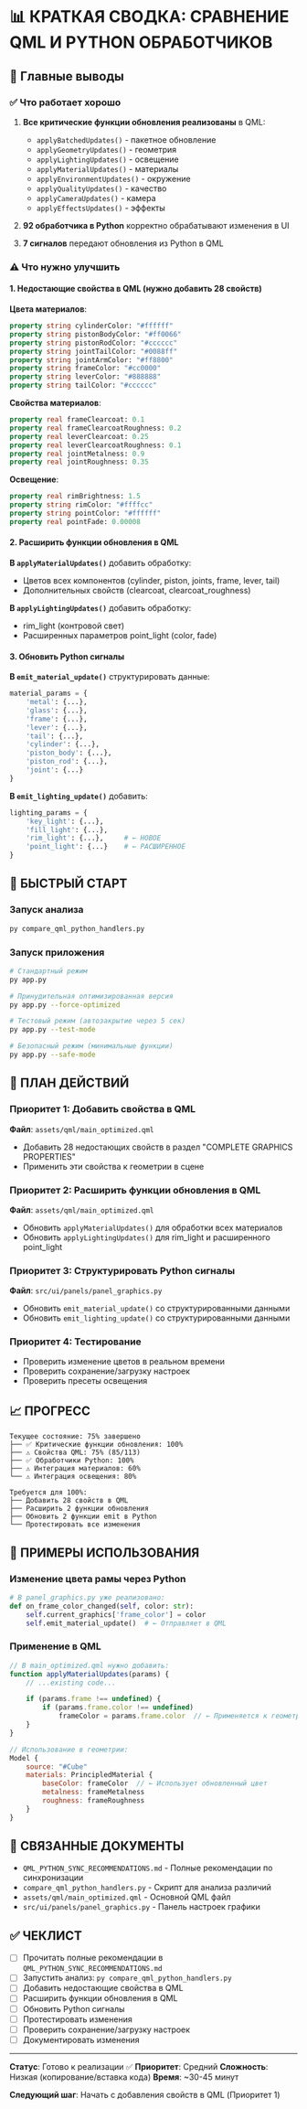 # 📊 КРАТКАЯ СВОДКА: СРАВНЕНИЕ QML И PYTHON ОБРАБОТЧИКОВ

## 🎯 Главные выводы

### ✅ Что работает хорошо
1. **Все критические функции обновления реализованы** в QML:
   - `applyBatchedUpdates()` - пакетное обновление
   - `applyGeometryUpdates()` - геометрия
   - `applyLightingUpdates()` - освещение
   - `applyMaterialUpdates()` - материалы
   - `applyEnvironmentUpdates()` - окружение
   - `applyQualityUpdates()` - качество
   - `applyCameraUpdates()` - камера
   - `applyEffectsUpdates()` - эффекты

2. **92 обработчика в Python** корректно обрабатывают изменения в UI

3. **7 сигналов** передают обновления из Python в QML

### ⚠️ Что нужно улучшить

#### 1. Недостающие свойства в QML (нужно добавить 28 свойств)

**Цвета материалов**:
```qml
property string cylinderColor: "#ffffff"
property string pistonBodyColor: "#ff0066"
property string pistonRodColor: "#cccccc"
property string jointTailColor: "#0088ff"
property string jointArmColor: "#ff8800"
property string frameColor: "#cc0000"
property string leverColor: "#888888"
property string tailColor: "#cccccc"
```

**Свойства материалов**:
```qml
property real frameClearcoat: 0.1
property real frameClearcoatRoughness: 0.2
property real leverClearcoat: 0.25
property real leverClearcoatRoughness: 0.1
property real jointMetalness: 0.9
property real jointRoughness: 0.35
```

**Освещение**:
```qml
property real rimBrightness: 1.5
property string rimColor: "#ffffcc"
property string pointColor: "#ffffff"
property real pointFade: 0.00008
```

#### 2. Расширить функции обновления в QML

**В `applyMaterialUpdates()`** добавить обработку:
- Цветов всех компонентов (cylinder, piston, joints, frame, lever, tail)
- Дополнительных свойств (clearcoat, clearcoat_roughness)

**В `applyLightingUpdates()`** добавить обработку:
- rim_light (контровой свет)
- Расширенных параметров point_light (color, fade)

#### 3. Обновить Python сигналы

**В `emit_material_update()`** структурировать данные:
```python
material_params = {
    'metal': {...},
    'glass': {...},
    'frame': {...},
    'lever': {...},
    'tail': {...},
    'cylinder': {...},
    'piston_body': {...},
    'piston_rod': {...},
    'joint': {...}
}
```

**В `emit_lighting_update()`** добавить:
```python
lighting_params = {
    'key_light': {...},
    'fill_light': {...},
    'rim_light': {...},     # ← НОВОЕ
    'point_light': {...}    # ← РАСШИРЕННОЕ
}
```

## 🚀 БЫСТРЫЙ СТАРТ

### Запуск анализа
```bash
py compare_qml_python_handlers.py
```

### Запуск приложения
```bash
# Стандартный режим
py app.py

# Принудительная оптимизированная версия
py app.py --force-optimized

# Тестовый режим (автозакрытие через 5 сек)
py app.py --test-mode

# Безопасный режим (минимальные функции)
py app.py --safe-mode
```

## 📝 ПЛАН ДЕЙСТВИЙ

### Приоритет 1: Добавить свойства в QML
**Файл**: `assets/qml/main_optimized.qml`
- Добавить 28 недостающих свойств в раздел "COMPLETE GRAPHICS PROPERTIES"
- Применить эти свойства к геометрии в сцене

### Приоритет 2: Расширить функции обновления в QML
**Файл**: `assets/qml/main_optimized.qml`
- Обновить `applyMaterialUpdates()` для обработки всех материалов
- Обновить `applyLightingUpdates()` для rim_light и расширенного point_light

### Приоритет 3: Структурировать Python сигналы
**Файл**: `src/ui/panels/panel_graphics.py`
- Обновить `emit_material_update()` со структурированными данными
- Обновить `emit_lighting_update()` со структурированными данными

### Приоритет 4: Тестирование
- Проверить изменение цветов в реальном времени
- Проверить сохранение/загрузку настроек
- Проверить пресеты освещения

## 📈 ПРОГРЕСС

```
Текущее состояние: 75% завершено
├── ✅ Критические функции обновления: 100%
├── ⚠️ Свойства QML: 75% (85/113)
├── ✅ Обработчики Python: 100%
├── ⚠️ Интеграция материалов: 60%
└── ⚠️ Интеграция освещения: 80%

Требуется для 100%:
├── Добавить 28 свойств в QML
├── Расширить 2 функции обновления
├── Обновить 2 функции emit в Python
└── Протестировать все изменения
```

## 🎨 ПРИМЕРЫ ИСПОЛЬЗОВАНИЯ

### Изменение цвета рамы через Python
```python
# В panel_graphics.py уже реализовано:
def on_frame_color_changed(self, color: str):
    self.current_graphics['frame_color'] = color
    self.emit_material_update()  # ← Отправляет в QML
```

### Применение в QML
```qml
// В main_optimized.qml нужно добавить:
function applyMaterialUpdates(params) {
    // ...existing code...

    if (params.frame !== undefined) {
        if (params.frame.color !== undefined)
            frameColor = params.frame.color  // ← Применяется к геометрии
    }
}

// Использование в геометрии:
Model {
    source: "#Cube"
    materials: PrincipledMaterial {
        baseColor: frameColor  // ← Использует обновленный цвет
        metalness: frameMetalness
        roughness: frameRoughness
    }
}
```

## 🔗 СВЯЗАННЫЕ ДОКУМЕНТЫ

- `QML_PYTHON_SYNC_RECOMMENDATIONS.md` - Полные рекомендации по синхронизации
- `compare_qml_python_handlers.py` - Скрипт для анализа различий
- `assets/qml/main_optimized.qml` - Основной QML файл
- `src/ui/panels/panel_graphics.py` - Панель настроек графики

## ✅ ЧЕКЛИСТ

- [ ] Прочитать полные рекомендации в `QML_PYTHON_SYNC_RECOMMENDATIONS.md`
- [ ] Запустить анализ: `py compare_qml_python_handlers.py`
- [ ] Добавить недостающие свойства в QML
- [ ] Расширить функции обновления в QML
- [ ] Обновить Python сигналы
- [ ] Протестировать изменения
- [ ] Проверить сохранение/загрузку настроек
- [ ] Документировать изменения

---

**Статус**: Готово к реализации ✅
**Приоритет**: Средний
**Сложность**: Низкая (копирование/вставка кода)
**Время**: ~30-45 минут

**Следующий шаг**: Начать с добавления свойств в QML (Приоритет 1)
